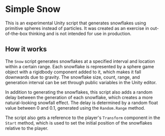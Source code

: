 # Simple Snow

This is an experimental Unity script that generates snowflakes using primitive spheres instead of particles. It was created as an exercise in out-of-the-box thinking and is not intended for use in production.

## How it works

The `Snow` script generates snowflakes at a specified interval and location within a certain range. Each snowflake is represented by a sphere game object with a rigidbody component added to it, which makes it fall downwards due to gravity. The snowflake size, count, range, and generation interval can be set through public variables in the Unity editor.

In addition to generating the snowflakes, this script also adds a random delay between the generation of each snowflake, which creates a more natural-looking snowfall effect. The delay is determined by a random float value between 0 and 0.1, generated using the `Random.Range` method.

The script also gets a reference to the player's `Transform` component in the `Start` method, which is used to set the initial position of the snowflakes relative to the player.
